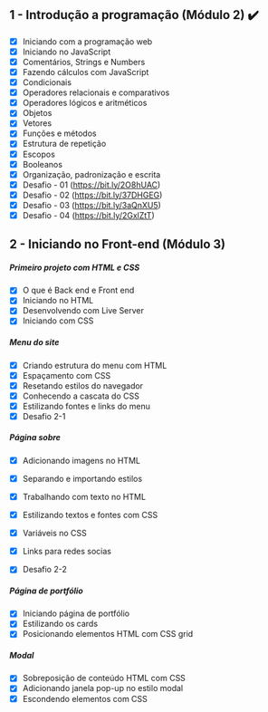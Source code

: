 ## 1 - Introdução a programação (Módulo 2)​ :heavy_check_mark:

- [x] Iniciando com a programação web
- [x] Iniciando no JavaScript
- [x] Comentários, Strings e Numbers
- [x] Fazendo cálculos com JavaScript
- [x] Condicionais
- [x] Operadores relacionais e comparativos
- [x] Operadores lógicos e aritméticos
- [x] Objetos
- [x] Vetores
- [x] Funções e métodos
- [x] Estrutura de repetição
- [x] Escopos
- [x] Booleanos
- [x] Organização, padronização e escrita
- [x] Desafio - 01 (https://bit.ly/2O8hUAC)
- [x] Desafio - 02 (https://bit.ly/37DHGEG)
- [x] Desafio - 03 (https://bit.ly/3aQnXU5)
- [x] Desafio - 04 (https://bit.ly/2GxlZtT)

## 2 - Iniciando no Front-end (Módulo 3)
#####  Primeiro projeto com HTML e CSS
- [x] O que é Back end e Front end
- [x] Iniciando no HTML
- [x] Desenvolvendo com Live Server
- [x] Iniciando com CSS
#####  Menu do site
- [x] Criando estrutura do menu com HTML
- [x] Espaçamento com CSS
- [x] Resetando estilos do navegador
- [x] Conhecendo a cascata do CSS
- [x] Estilizando fontes e links do menu
- [x] Desafio 2-1
#####  Página sobre
- [x] Adicionando imagens no HTML

- [x] Separando e importando estilos

- [x] Trabalhando com texto no HTML

- [x] Estilizando textos e fontes com CSS

- [x] Variáveis no CSS

- [x] Links para redes socias

- [x] Desafio 2-2

#####  Página de portfólio

  - [x] Iniciando página de portfólio
  - [x]  Estilizando os cards
  - [x] Posicionando elementos HTML com CSS grid

#####  Modal

  - [x] Sobreposição de conteúdo HTML com CSS
  - [x]  Adicionando janela pop-up no estilo modal
  - [x] Escondendo elementos com CSS